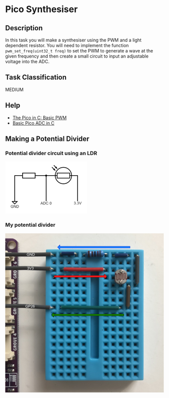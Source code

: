 # Pico Synthesiser
## Description
In this task you will make a synthesiser using the PWM and a light dependent resistor. You will need to implement the function `pwm_set_freq(uint32_t freq)` to set the PWM to generate a wave at the given frequency and then create a small circuit to input an adjustable voltage into the ADC.

## Task Classification
MEDIUM

## Help
- [The Pico in C: Basic PWM](https://www.i-programmer.info/programming/hardware/14849-the-pico-in-c-basic-pwm.html)
- [Basic Pico ADC in C](https://www.okdo.com/getting-started/get-started-with-raspberry-pi-pico-gpio-c-c/)

## Making a Potential Divider
### Potential divider circuit using an LDR
![Circuit Diagram](./images/circuit.png)

### My potential divider
![My Potential Divider](./images/board.png)
